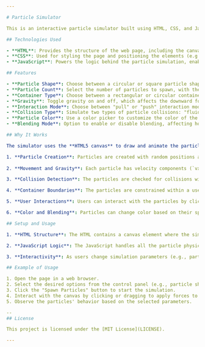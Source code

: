 ```yaml
---

# Particle Simulator

This is an interactive particle simulator built using HTML, CSS, and JavaScript. The application allows users to simulate particles inside a customizable container. Users can manipulate various aspects of the simulation, such as the number of particles, their shape, and the effects of gravity, collision, and interaction modes.

## Technologies Used

- **HTML**: Provides the structure of the web page, including the canvas for drawing particles and the controls for interacting with the simulation.
- **CSS**: Used for styling the page and positioning the elements (e.g., controls and canvas) for a clean and user-friendly interface.
- **JavaScript**: Powers the logic behind the particle simulation, enabling the creation, movement, and interaction of particles on the canvas.

## Features

- **Particle Shape**: Choose between a circular or square particle shape.
- **Particle Count**: Select the number of particles to spawn, with the option to customize the amount (up to a user-specified limit).
- **Container Type**: Choose between a rectangular or circular container for the simulation.
- **Gravity**: Toggle gravity on and off, which affects the downward force applied to particles.
- **Interaction Mode**: Choose between "pull" or "push" interaction modes that affect how the particles react when force is applied.
- **Collision Type**: Simulate two types of particle collisions: "fluid" (soft collisions) and "bouncy" (elastic collisions).
- **Particle Color**: Use a color picker to customize the color of the particles. Additionally, particles can change color based on their speed.
- **Blending Mode**: Option to enable or disable blending, affecting how particles overlap and interact visually.

## Why It Works

The simulator uses the **HTML5 canvas** to draw and animate the particles. The particles are represented as objects with properties like position, velocity, size, color, and shape. Here's how it all comes together:

1. **Particle Creation**: Particles are created with random positions and velocities within the canvas. Users can specify the number of particles and the shape they should take (circle or square).
  
2. **Movement and Gravity**: Each particle has velocity components (`vx`, `vy`) that are updated each frame based on gravity and other forces. Gravity can be toggled on or off, and when enabled, it applies a constant downward acceleration to the particles.

3. **Collision Detection**: The particles are checked for collisions with each other, and depending on the selected collision type, they either "bounce" off each other (elastic collision) or "push" through each other (fluid collision). This adds a layer of interaction that simulates real-world physical behavior.

4. **Container Boundaries**: The particles are constrained within a user-defined container. If the container is rectangular, particles bounce off the edges. In the case of a circular container, particles are reflected off the perimeter.

5. **User Interactions**: Users can interact with the particles by clicking or dragging on the canvas, which applies a force to the particles at the clicked location. The force can either "pull" or "push" particles, depending on the selected mode.

6. **Color and Blending**: Particles can change color based on their speed, with a smooth color transition (hue shift). The blending mode allows for visually appealing overlapping effects.

## Setup and Usage

1. **HTML Structure**: The HTML contains a canvas element where the simulation takes place. Control elements such as dropdowns and checkboxes allow users to customize the simulation parameters.

2. **JavaScript Logic**: The JavaScript handles all the particle physics, including motion, gravity, collision detection, and user interaction. The logic is encapsulated in a `Particle` class, and various functions control the spawning, updating, and rendering of particles.

3. **Interactivity**: As users change simulation parameters (e.g., particle shape, count, or container type), the particle simulation updates in real-time. Users can also apply forces by interacting with the canvas.

## Example of Usage

1. Open the page in a web browser.
2. Select the desired options from the control panel (e.g., particle shape, count, gravity, etc.).
3. Click the "Spawn Particles" button to start the simulation.
4. Interact with the canvas by clicking or dragging to apply forces to the particles.
5. Observe the particles' behavior based on the selected parameters.

--
## License

This project is licensed under the [MIT License](LICENSE).

---
```

